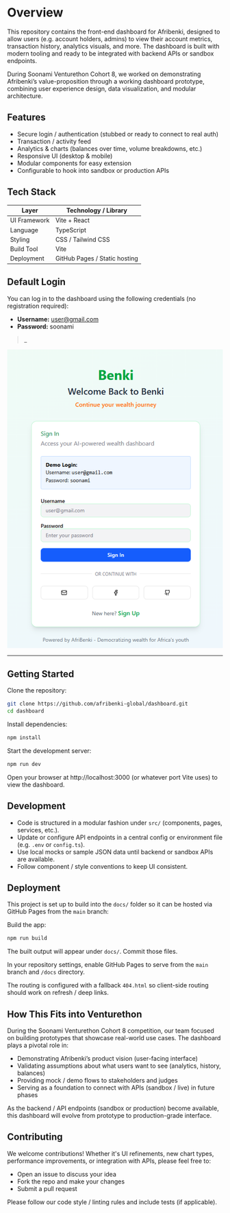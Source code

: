 

  # Overview

  This repository contains the front-end dashboard for Afribenki, designed to allow users (e.g. account holders, admins) to view their account metrics, transaction history, analytics visuals, and more. The dashboard is built with modern tooling and ready to be integrated with backend APIs or sandbox endpoints.

  During Soonami Venturethon Cohort 8, we worked on demonstrating Afribenki’s value-proposition through a working dashboard prototype, combining user experience design, data visualization, and modular architecture.

  ## Features

  - Secure login / authentication (stubbed or ready to connect to real auth)
  - Transaction / activity feed
  - Analytics & charts (balances over time, volume breakdowns, etc.)
  - Responsive UI (desktop & mobile)
  - Modular components for easy extension
  - Configurable to hook into sandbox or production APIs

  ## Tech Stack

  | Layer                | Technology / Library                                 |
  |----------------------|------------------------------------------------------|
  | UI Framework         | Vite + React                                         |
  | Language             | TypeScript                                           |
  | Styling              | CSS / Tailwind CSS                                   |
  | Build Tool           | Vite                                                 |
  | Deployment           | GitHub Pages / Static hosting                        |

  


## Default Login

You can log in to the dashboard using the following credentials (no registration required):

- **Username:** user@gmail.com
- **Password:** soonami


> _

![Demo Login Screenshot](public/login-demo.png)

---

## Getting Started

  Clone the repository:

  ```sh
  git clone https://github.com/afribenki-global/dashboard.git
  cd dashboard
  ```

  Install dependencies:

  ```sh
  npm install
  ```

  Start the development server:

  ```sh
  npm run dev
  ```

  Open your browser at http://localhost:3000 (or whatever port Vite uses) to view the dashboard.

  ## Development

  - Code is structured in a modular fashion under `src/` (components, pages, services, etc.).
  - Update or configure API endpoints in a central config or environment file (e.g. `.env` or `config.ts`).
  - Use local mocks or sample JSON data until backend or sandbox APIs are available.
  - Follow component / style conventions to keep UI consistent.

  ## Deployment

  This project is set up to build into the `docs/` folder so it can be hosted via GitHub Pages from the `main` branch:

  Build the app:

  ```sh
  npm run build
  ```

  The built output will appear under `docs/`. Commit those files.

  In your repository settings, enable GitHub Pages to serve from the `main` branch and `/docs` directory.

  The routing is configured with a fallback `404.html` so client-side routing should work on refresh / deep links.

  ## How This Fits into Venturethon

  During the Soonami Venturethon Cohort 8 competition, our team focused on building prototypes that showcase real-world use cases. The dashboard plays a pivotal role in:

  - Demonstrating Afribenki’s product vision (user-facing interface)
  - Validating assumptions about what users want to see (analytics, history, balances)
  - Providing mock / demo flows to stakeholders and judges
  - Serving as a foundation to connect with APIs (sandbox / live) in future phases

  As the backend / API endpoints (sandbox or production) become available, this dashboard will evolve from prototype to production-grade interface.

  ## Contributing

  We welcome contributions! Whether it's UI refinements, new chart types, performance improvements, or integration with APIs, please feel free to:

  - Open an issue to discuss your idea
  - Fork the repo and make your changes
  - Submit a pull request

  Please follow our code style / linting rules and include tests (if applicable).
